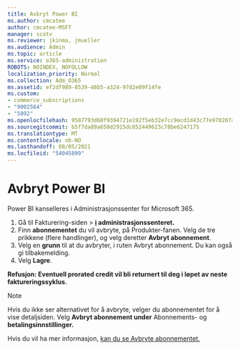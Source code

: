 ```yaml
---
title: Avbryt Power BI
ms.author: cmcatee
author: cmcatee-MSFT
manager: scotv
ms.reviewer: jkinma, jmueller
ms.audience: Admin
ms.topic: article
ms.service: o365-administration
ROBOTS: NOINDEX, NOFOLLOW
localization_priority: Normal
ms.collection: Adm_O365
ms.assetid: ef2df989-8539-48b5-a324-97d2e09f14fe
ms.custom:
- commerce_subscriptions
- "9002564"
- "5092"
ms.openlocfilehash: 9587793d60f9394721e192f5eb32e7cc9ecd1d43c77e970207a817cb30b5d799
ms.sourcegitcommit: b5f7da89a650d2915dc652449623c78be6247175
ms.translationtype: MT
ms.contentlocale: nb-NO
ms.lasthandoff: 08/05/2021
ms.locfileid: "54045899"
---
```

# <a name="cancel-power-bi"></a>Avbryt Power BI

Power BI kanselleres i Administrasjonssenter for Microsoft 365.

1. Gå til Fakturering-siden > **[i](https://go.microsoft.com/fwlink/p/?linkid=842054) administrasjonssenteret.**
2. Finn **abonnementet** du vil avbryte, på Produkter-fanen. Velg de tre prikkene (flere handlinger), og velg deretter **Avbryt abonnement**.
3. Velg en **grunn** til at du avbryter, i ruten Avbryt abonnement. Du kan også gi tilbakemelding.
4. Velg **Lagre**.

**Refusjon: Eventuell prorated credit vil bli returnert til deg i løpet av neste faktureringssyklus.**

> [!NOTE]
> Hvis du ikke ser alternativet for å avbryte, velger du abonnementet for å vise detaljsiden. Velg **Avbryt abonnement under** Abonnements- og **betalingsinnstillinger.**

Hvis du vil ha mer informasjon, [kan du se Avbryte abonnementet.](/microsoft-365/commerce/subscriptions/cancel-your-subscription)